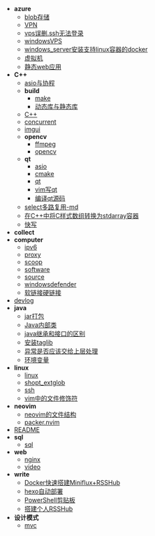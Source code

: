 - **azure**
    - [blob存储](.\azure\blob存储.md)
    - [VPN](.\azure\VPN.md)
    - [vps误删.ssh无法登录](.\azure\vps误删.ssh无法登录.md)
    - [windowsVPS](.\azure\windowsVPS.md)
    - [windows_server安装支持linux容器的docker](.\azure\windows_server安装支持linux容器的docker.md)
    - [虚拟机](.\azure\虚拟机.md)
    - [静态web应用](.\azure\静态web应用.md)
- **C++**
    - [asio与协程](.\C++\asio与协程.md)
    - **build**
        - [make](.\C++\build\make.md)
        - [动态库与静态库](.\C++\build\动态库与静态库.md)
    - [C++](.\C++\C++.md)
    - [concurrent](.\C++\concurrent.md)
    - [imgui](.\C++\imgui.md)
    - **opencv**
        - [ffmpeg](.\C++\opencv\ffmpeg.md)
        - [opencv](.\C++\opencv\opencv.md)
    - **qt**
        - [asio](.\C++\qt\asio.md)
        - [cmake](.\C++\qt\cmake.md)
        - [qt](.\C++\qt\qt.md)
        - [vim写qt](.\C++\qt\vim写qt.md)
        - [编译qt源码](.\C++\qt\编译qt源码.md)
    - [select多路复用-md](.\C++\select多路复用-md.md)
    - [在C++中将C样式数组转换为stdarray容器](.\C++\在C++中将C样式数组转换为stdarray容器.md)
    - [快写](.\C++\快写.md)
- **collect**
- **computer**
    - [ipv6](.\computer\ipv6.md)
    - [proxy](.\computer\proxy.md)
    - [scoop](.\computer\scoop.md)
    - [software](.\computer\software.md)
    - [source](.\computer\source.md)
    - [windowsdefender](.\computer\windowsdefender.md)
    - [软链接硬链接](.\computer\软链接硬链接.md)
- [devlog](.\devlog.md)
- **java**
    - [jar打包](.\java\jar打包.md)
    - [Java内部类](.\java\Java内部类.md)
    - [java继承和接口的区别](.\java\java继承和接口的区别.md)
    - [安装taglib](.\java\安装taglib.md)
    - [异常是否应该交给上层处理](.\java\异常是否应该交给上层处理.md)
    - [环境变量](.\java\环境变量.md)
- **linux**
    - [linux](.\linux\linux.md)
    - [shopt_extglob](.\linux\shopt_extglob.md)
    - [ssh](.\linux\ssh.md)
    - [vim中的文件修饰符](.\linux\vim中的文件修饰符.md)
- **neovim**
    - [neovim的文件结构](.\neovim\neovim的文件结构.md)
    - [packer.nvim](.\neovim\packer.nvim.md)
- [README](.\README.md)
- **sql**
    - [sql](.\sql\sql.md)
- **web**
    - [nginx](.\web\nginx.md)
    - [video](.\web\video.md)
- **write**
    - [Docker快速搭建Miniflux+RSSHub](.\write\Docker快速搭建Miniflux+RSSHub.md)
    - [hexo自动部署](.\write\hexo自动部署.md)
    - [PowerShell剪贴板](.\write\PowerShell剪贴板.md)
    - [搭建个人RSSHub](.\write\搭建个人RSSHub.md)
- **设计模式**
    - [mvc](.\设计模式\mvc.md)
